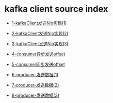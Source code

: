 # kafka client source  index

- [1-kafkaClient发送Nio实现(1)](1-kafkaClient发送Nio实现(1).md)

- [2-kafkaClient发送Nio实现(2)](2-kafkaClient发送Nio实现(2).md)

- [3-kafkaClient发送Nio实现(3)](3-kafkaClient发送Nio实现(3).md)

- [4-consumer异步发送offset](4-consumer异步发送offset.md)

- [5-consumer同步发送offset](5-consumer同步发送offset.md)

- [6-producer-发送数据(1)](6-producer-发送数据(1).md)

- [7-producer-发送数据(2)](7-producer-发送数据(2).md)

- [8-producer-发送数据(3)](8-producer-发送数据(3).md)

  